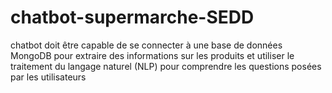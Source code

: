 # chatbot-supermarche-SEDD
chatbot doit être capable de se connecter à une base de données MongoDB pour extraire des informations sur les produits et utiliser le traitement du langage naturel (NLP) pour comprendre les questions posées par les utilisateurs
